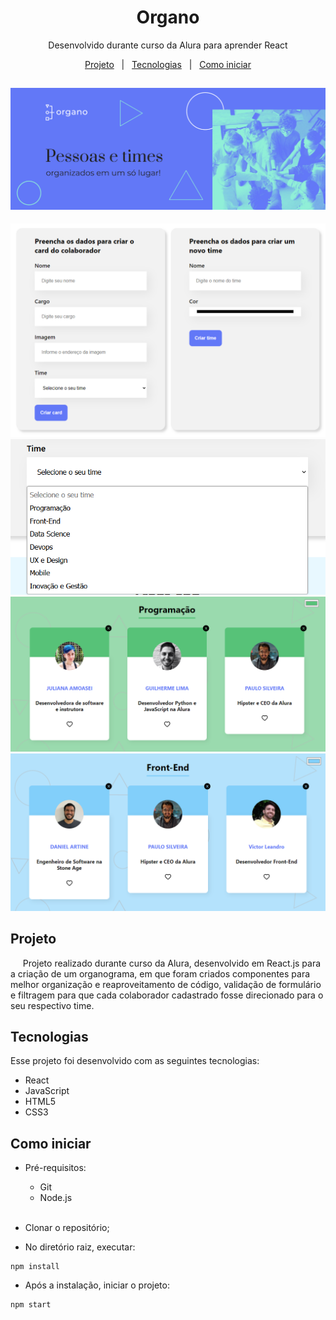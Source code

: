 <h1 align="center">Organo</h1>

<p align="center">Desenvolvido durante curso da Alura para aprender React</p>

<div align="center">
  <a href="#-projeto">Projeto</a>&nbsp;&nbsp;&nbsp;|&nbsp;&nbsp;
  <a href="#-tecnologias">Tecnologias</a>&nbsp;&nbsp;&nbsp;|&nbsp;&nbsp;
  <a href="#-como iniciar">Como iniciar</a>
</div>

## <img src="./public/imagens/banner.png">

<img src="./public/.github/forms.png">
<img src="./public/.github/time.png">
<img src="./public/.github/equipe-programacao.png">
<img src="./public/.github/equipe-frontend.png">

## Projeto

&nbsp;&nbsp;&nbsp;&nbsp;&nbsp;Projeto realizado durante curso da Alura, desenvolvido em React.js para a criação de um organograma, em que foram criados componentes para melhor organização e reaproveitamento de código, validação de formulário e filtragem para que cada colaborador cadastrado fosse direcionado para o seu respectivo time.

## Tecnologias

Esse projeto foi desenvolvido com as seguintes tecnologias:

- React
- JavaScript
- HTML5
- CSS3

## Como iniciar

- Pré-requisitos:

  - Git
  - Node.js
    </br></br>

- Clonar o repositório;
- No diretório raiz, executar:

```
npm install
```

- Após a instalação, iniciar o projeto:

```
npm start
```
